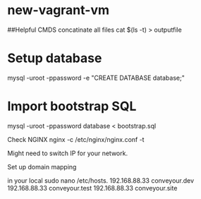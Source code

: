 # new-vagrant-vm


##Helpful CMDS
concatinate all files
cat $(ls -t) > outputfile



# Setup database
mysql -uroot -ppassword -e "CREATE DATABASE database;"

# Import bootstrap SQL
mysql -uroot -ppassword database < bootstrap.sql


Check NGINX
nginx -c /etc/nginx/nginx.conf -t



Might need to switch IP for your network.

Set up domain mapping

in your local sudo nano /etc/hosts.
192.168.88.33 conveyour.dev
192.168.88.33 conveyour.test
192.168.88.33 conveyour.site
